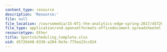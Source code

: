 ```yaml
---
content_type: resource
description: 'Resource:'
file: null
file_location: /coursemedia/15-071-the-analytics-edge-spring-2017/d5726d488330a2040e3e775ea23cc824_SportsScheduling_Complete.xlsx
file_type: application/vnd.openxmlformats-officedocument.spreadsheetml.sheet
resourcetype: Other
title: SportsScheduling_Complete.xlsx
uid: d5726d48-8330-a204-0e3e-775ea23cc824
---
```

